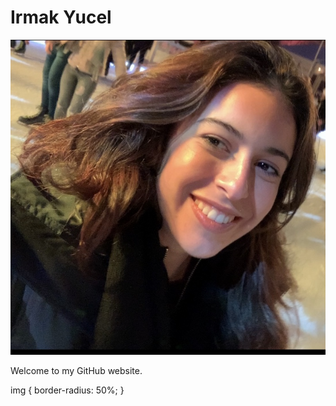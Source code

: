 <html>
<body>
<h1>Irmak Yucel</h1>
  <img src="/IMG_3341 2.jpg" alt="pic">
<p>Welcome to my GitHub website.</p>
</body>
</html>

img {
  border-radius: 50%;
}

